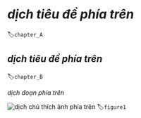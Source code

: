 <!--
# A
-->

# *dịch tiêu đề phía trên*
:label:`chapter_A`

<!--
## B
-->

## *dịch tiêu đề phía trên*
:label:`chapter_B`

<!--
b
-->

*dịch đoạn phía trên*


<!--
![caption](path.png)
-->

![*dịch chú thích ảnh phía trên*](path.png)
:label:`figure1`
